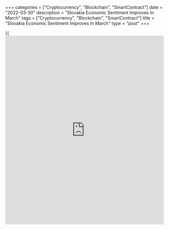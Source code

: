 +++
categories = ["Cryptocurrency", "Blockchain", "SmartContract"]
date = "2022-03-30"
description = "Slovakia Economic Sentiment Improves In March"
tags = ["Cryptocurrency", "Blockchain", "SmartContract"]
title = "Slovakia Economic Sentiment Improves In March"
type = "post"
+++

{{<iframe id="large-banner" src="https://www.bounty.group/#slide=11.0" width="100%" height="600" scrolling="no" style="border: 0px solid rgb(216, 221, 230); border-radius: 3px;">}}

Slovakia's economic sentiment improved in March after weakening in the
previous month, data from the Statistical Office of the Slovak Republic
showed on Wednesday.

The economic sentiment index increased to 95.7 in March from 94.9 in
February.

The improvement in the economic sentiment was mainly due to the growth
of confidence in industry and trade, the agency said.

Among components, the industrial confidence index improved to 0.7 in
March from -8.0 in the prior month.

The morale index for the construction sector fell to -11.5 in March,
while those for retail trade increased to 23.0.

The services confidence indicator fell to 4.3 in March from 9.0 in the
previous month.

The consumer confidence index deteriorated to -28.3 in March from -22.3
in the preceding month. This was the lowest in the last 12 months.

For comments and feedback [contact](https://www.playgroundfx.com/contact/): editorial@rtt[news](https://www.letsplayfx.com/blog/forex-news-website/).com

[Economic News][1]

 **What parts of the world are seeing the best (and worst) economic
performances lately? Click[here][2] to check out our [Econ Scorecard][2]
and find out! See up-to-the-moment [ranking](https://www.playgroundfx.com/blog/crypto-exchange-ranking/)s for the best and worst
performers in [GDP][3], [unemployment rate][4], [inflation][5] and much
more.**

   1. www.rtt[news](https://www.letsplayfx.com/blog/forex-news-website/).com/Content/EconomicNews.aspx
   2. www.rtt[news](https://www.letsplayfx.com/blog/forex-news-website/).com/economic-scorecard/world-rank/retail-sales/highest-performance.aspx
   3. www.rtt[news](https://www.letsplayfx.com/blog/forex-news-website/).com/economic-scorecard/world-rank/GDP/highest-performance.aspx
   4. www.rtt[news](https://www.letsplayfx.com/blog/forex-news-website/).com/economic-scorecard/world-rank/unemployment-rate/lowest-performance.aspx
   5. www.rtt[news](https://www.letsplayfx.com/blog/forex-news-website/).com/economic-scorecard/world-rank/CPI/highest-performance.aspx